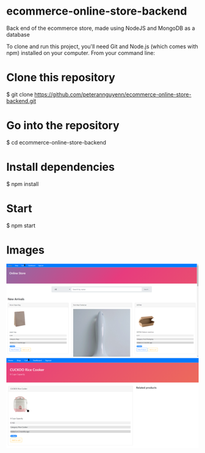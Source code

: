 ﻿# ecommerce-online-store-backend
Back end of the ecommerce store, made using NodeJS and MongoDB as a database

To clone and run this project, you'll need Git and Node.js (which comes with npm) installed on your computer. From your command line:

# Clone this repository
$ git clone https://github.com/peterannguyenn/ecommerce-online-store-backend.git

# Go into the repository
$ cd ecommerce-online-store-backend

# Install dependencies
$ npm install

# Start
$ npm start

# Images
![Screenshot](rsz_1homepage.png)
![Screenshot](rsz_productpage.png)

